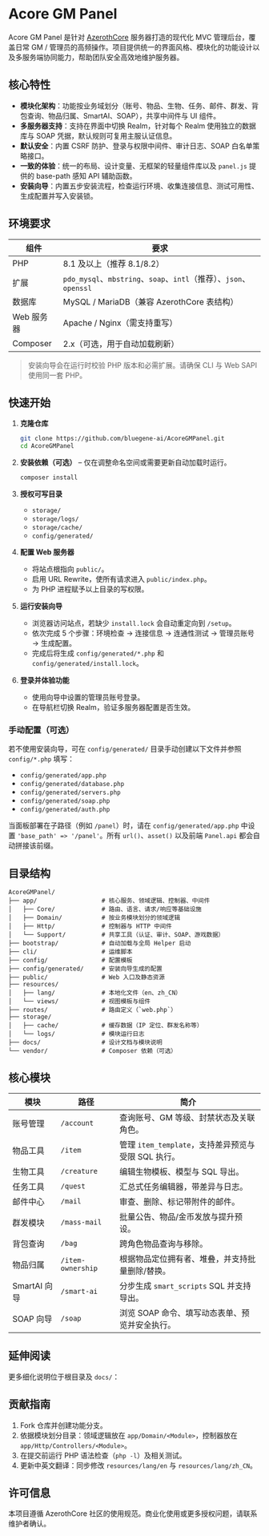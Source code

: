 # Acore GM Panel

Acore GM Panel 是针对 [AzerothCore](https://www.azerothcore.org/) 服务器打造的现代化 MVC 管理后台，覆盖日常 GM / 管理员的高频操作。项目提供统一的界面风格、模块化的功能设计以及多服务端协同能力，帮助团队安全高效地维护服务器。

## 核心特性

- **模块化架构**：功能按业务域划分（账号、物品、生物、任务、邮件、群发、背包查询、物品归属、SmartAI、SOAP），共享中间件与 UI 组件。
- **多服务器支持**：支持在界面中切换 Realm，针对每个 Realm 使用独立的数据库与 SOAP 凭据，默认规则可复用主服认证信息。
- **默认安全**：内置 CSRF 防护、登录与权限中间件、审计日志、SOAP 白名单策略接口。
- **一致的体验**：统一的布局、设计变量、无框架的轻量组件库以及 `panel.js` 提供的 base-path 感知 API 辅助函数。
- **安装向导**：内置五步安装流程，检查运行环境、收集连接信息、测试可用性、生成配置并写入安装锁。

## 环境要求

| 组件 | 要求 |
|------|------|
| PHP | 8.1 及以上（推荐 8.1/8.2） |
| 扩展 | `pdo_mysql`、`mbstring`、`soap`、`intl`（推荐）、`json`、`openssl` |
| 数据库 | MySQL / MariaDB（兼容 AzerothCore 表结构） |
| Web 服务器 | Apache / Nginx（需支持重写） |
| Composer | 2.x（可选，用于自动加载刷新） |

> 安装向导会在运行时校验 PHP 版本和必需扩展。请确保 CLI 与 Web SAPI 使用同一套 PHP。

## 快速开始

1. **克隆仓库**
   ```bash
   git clone https://github.com/bluegene-ai/AcoreGMPanel.git
   cd AcoreGMPanel
   ```
2. **安装依赖（可选）** – 仅在调整命名空间或需要更新自动加载时运行。
   ```bash
   composer install
   ```
3. **授权可写目录**
   - `storage/`
   - `storage/logs/`
   - `storage/cache/`
   - `config/generated/`

4. **配置 Web 服务器**
   - 将站点根指向 `public/`。
   - 启用 URL Rewrite，使所有请求进入 `public/index.php`。
   - 为 PHP 进程赋予以上目录的写权限。

5. **运行安装向导**
   - 浏览器访问站点，若缺少 `install.lock` 会自动重定向到 `/setup`。
   - 依次完成 5 个步骤：环境检查 → 连接信息 → 连通性测试 → 管理员账号 → 生成配置。
   - 完成后将生成 `config/generated/*.php` 和 `config/generated/install.lock`。

6. **登录并体验功能**
   - 使用向导中设置的管理员账号登录。
   - 在导航栏切换 Realm，验证多服务器配置是否生效。

### 手动配置（可选）

若不使用安装向导，可在 `config/generated/` 目录手动创建以下文件并参照 `config/*.php` 填写：

- `config/generated/app.php`
- `config/generated/database.php`
- `config/generated/servers.php`
- `config/generated/soap.php`
- `config/generated/auth.php`

当面板部署在子路径（例如 `/panel`）时，请在 `config/generated/app.php` 中设置 `'base_path' => '/panel'`。所有 `url()`、`asset()` 以及前端 `Panel.api` 都会自动拼接该前缀。

## 目录结构

```
AcoreGMPanel/
├── app/                  # 核心服务、领域逻辑、控制器、中间件
│   ├── Core/             # 路由、语言、请求/响应等基础设施
│   ├── Domain/           # 按业务模块划分的领域逻辑
│   ├── Http/             # 控制器与 HTTP 中间件
│   └── Support/          # 共享工具（认证、审计、SOAP、游戏数据）
├── bootstrap/            # 自动加载与全局 Helper 启动
├── cli/                  # 运维脚本
├── config/               # 配置模板
├── config/generated/     # 安装向导生成的配置
├── public/               # Web 入口及静态资源
├── resources/
│   ├── lang/             # 本地化文件（en、zh_CN）
│   └── views/            # 视图模板与组件
├── routes/               # 路由定义（`web.php`）
├── storage/
│   ├── cache/            # 缓存数据（IP 定位、群发名称等）
│   └── logs/             # 模块运行日志
├── docs/                 # 设计文档与模块说明
└── vendor/               # Composer 依赖（可选）
```

## 核心模块

| 模块 | 路径 | 简介 |
|------|------|------|
| 账号管理 | `/account` | 查询账号、GM 等级、封禁状态及关联角色。 |
| 物品工具 | `/item` | 管理 `item_template`，支持差异预览与受限 SQL 执行。 |
| 生物工具 | `/creature` | 编辑生物模板、模型与 SQL 导出。 |
| 任务工具 | `/quest` | 汇总式任务编辑器，带差异与日志。 |
| 邮件中心 | `/mail` | 审查、删除、标记带附件的邮件。 |
| 群发模块 | `/mass-mail` | 批量公告、物品/金币发放与提升预设。 |
| 背包查询 | `/bag` | 跨角色物品查询与移除。 |
| 物品归属 | `/item-ownership` | 根据物品定位拥有者、堆叠，并支持批量删除/替换。 |
| SmartAI 向导 | `/smart-ai` | 分步生成 `smart_scripts` SQL 并支持导出。 |
| SOAP 向导 | `/soap` | 浏览 SOAP 命令、填写动态表单、预览并安全执行。 |

## 延伸阅读

更多细化说明位于根目录及 `docs/`：

## 贡献指南

1. Fork 仓库并创建功能分支。
2. 依据模块划分目录：领域逻辑放在 `app/Domain/<Module>`，控制器放在 `app/Http/Controllers/<Module>`。
3. 在提交前运行 PHP 语法检查（`php -l`）及相关测试。
4. 更新中英文翻译：同步修改 `resources/lang/en` 与 `resources/lang/zh_CN`。

## 许可信息

本项目遵循 AzerothCore 社区的使用规范。商业化使用或更多授权问题，请联系维护者确认。
